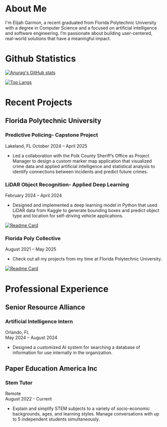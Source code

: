 # About Me
I'm Elijah Garmon, a recent graduated from Florida Polytechnic University with a degree in Computer Science and a focused on artificial intelligence and software engineering. I’m passionate about building user-centered, real-world solutions that have a meaningful impact.

# Github Statistics
[![Anurag's GitHub stats](https://github-readme-stats-indol-ten-92.vercel.app/api?username=AgentWebFoot&show_icons=true&theme=dark&rank_icon=github)](https://github.com/AgentWebFoot)

[![Top Langs](https://github-readme-stats-indol-ten-92.vercel.app/api/top-langs/?username=AgentWebFoot&layout=pie&theme=dark&langs_count=7&size_weight=0.1)](https://github.com/AgentWebFoot)

# Recent Projects
## Florida Polytechnic University
### Predictive Policing- Capstone Project
Lakeland, FL
October 2024 – April 2025
- Led a collaboration with the Polk County Sheriff’s Office as Project Manager to design a custom marker map application that visualized crime data and applied artificial intelligence and statistical analysis to identify connections between incidents and predict future crimes. 

### LiDAR Object Recognition- Applied Deep Learning
February 2024 – April 2024 
- Designed and implemented a deep learning model in Python that used LiDAR data from Kaggle to generate bounding boxes and predict object type and location for self-driving vehicle applications.

[![Readme Card](https://github-readme-stats-indol-ten-92.vercel.app/api/pin/?username=AgentWebFoot&repo=CAP4613-Final-Project---3D-object-detection&theme=dark)](https://github.com/AgentWebFoot/CAP4613-Final-Project---3D-object-detection)

### Florida Poly Collective
August 2021 – May 2025
- Check out all my projects from my time at Florida Polytechnic University.

[![Readme Card](https://github-readme-stats-indol-ten-92.vercel.app/api/pin/?username=AgentWebFoot&repo=FloridaPolyCollection&theme=dark)](https://github.com/AgentWebFoot/FloridaPolyCollection)

# Professional Experience
## Senior Resource Alliance
### Artificial Intelligence Intern
Orlando, FL \
May 2024 – August 2024
- Designed a customized AI system for searching a database of information for use internally in the organization. 

## Paper Education America Inc
### Stem Tutor
Remote \
August 2022 - Current 
- Explain and simplify STEM subjects to a variety of socio-economic backgrounds, ages, and learning styles. Manage conversations with up to 5 independent students simultaneously.
